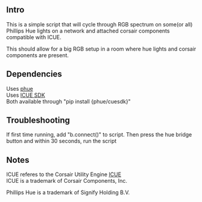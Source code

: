 ## Intro
This is a simple script that will cycle through RGB spectrum on some(or all) Phillips Hue lights on a network and attached corsair components compatible with ICUE.

This should allow for a big RGB setup in a room where hue lights and corsair components are present.

## Dependencies
Uses [phue](https://github.com/studioimaginaire/phue)  
Uses [ICUE SDK](https://github.com/CorsairOfficial/cue-sdk-python)  
Both available through "pip install {phue/cuesdk}"

## Troubleshooting
If first time running, add "b.connect()" to script. Then press the hue bridge button and within 30 seconds, run the script

## Notes
ICUE referes to  the Corsair Utility Engine [ICUE](https://www.corsair.com/icue)  
ICUE is a trademark of Corsair Components, Inc.

Phillips Hue is a trademark of Signify Holding B.V.